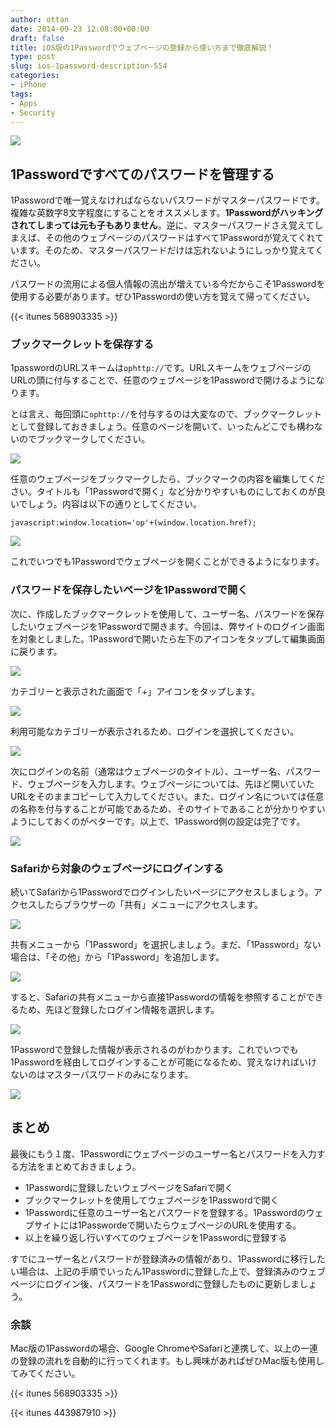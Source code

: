 ```yaml
---
author: ottan
date: 2014-09-23 12:08:00+00:00
draft: false
title: iOS版の1Passwordでウェブページの登録から使い方まで徹底解説！
type: post
slug: ios-1password-description-554
categories:
- iPhone
tags:
- Apps
- Security
---
```


![](/uploads/2014/09/140923-54214bb0413ab.jpg)






## 1Passwordですべてのパスワードを管理する





1Passwordで唯一覚えなければならないパスワードがマスターパスワードです。複雑な英数字8文字程度にすることをオススメします。**1Passwordがハッキングされてしまっては元も子もありません**。逆に、マスターパスワードさえ覚えてしまえば、その他のウェブページのパスワードはすべて1Passwordが覚えてくれています。そのため、マスターパスワードだけは忘れないようにしっかり覚えてください。





パスワードの流用による個人情報の流出が増えている今だからこそ1Passwordを使用する必要があります。ぜひ1Passwordの使い方を覚えて帰ってください。



{{< itunes 568903335 >}}



### ブックマークレットを保存する





1passwordのURLスキームは`ophttp://`です。URLスキームをウェブページのURLの頭に付与することで、任意のウェブページを1Passwordで開けるようになります。





とは言え、毎回頭に`ophttp://`を付与するのは大変なので、ブックマークレットとして登録しておきましょう。任意のページを開いて、いったんどこでも構わないのでブックマークしてください。





![](/uploads/2014/09/140923-54215c9401bb2.png)






任意のウェブページをブックマークしたら、ブックマークの内容を編集してください。タイトルも「1Passwordで開く」など分かりやすいものにしておくのが良いでしょう。内容は以下の通りとしてください。




    
    javascript:window.location='op'+(window.location.href);





![](/uploads/2014/09/140923-54215c9715451.png)






これでいつでも1Passwordでウェブページを開くことができるようになります。





### パスワードを保存したいページを1Passwordで開く





次に、作成したブックマークレットを使用して、ユーザー名、パスワードを保存したいウェブページを1Passwordで開きます。今回は、弊サイトのログイン画面を対象としました。1Passwordで開いたら左下のアイコンをタップして編集画面に戻ります。





![](/uploads/2014/09/140923-54215c9952115.png)






カテゴリーと表示された画面で「+」アイコンをタップします。





![](/uploads/2014/09/140923-5421506a64f6b.png)






利用可能なカテゴリーが表示されるため、ログインを選択してください。





![](/uploads/2014/09/140923-5421506c9b2b7.png)






次にログインの名前（通常はウェブページのタイトル）、ユーザー名、パスワード、ウェブページを入力します。ウェブページについては、先ほど開いていたURLをそのままコピーして入力してください。また、ログイン名については任意の名称を付与することが可能であるため、そのサイトであることが分かりやすいようにしておくのがベターです。以上で、1Password側の設定は完了です。





![](/uploads/2014/09/140923-542162a76aa7a.png)






### Safariから対象のウェブページにログインする





続いてSafariから1Passwordでログインしたいページにアクセスしましょう。アクセスしたらブラウザーの「共有」メニューにアクセスします。





![](/uploads/2014/09/140923-54215c9e7d0e2.png)






共有メニューから「1Password」を選択しましょう。まだ、「1Password」ない場合は、「その他」から「1Password」を追加します。





![](/uploads/2014/09/140923-542150756ec3d.png)






すると、Safariの共有メニューから直接1Passwordの情報を参照することができるため、先ほど登録したログイン情報を選択します。





![](/uploads/2014/09/140923-54215078e0ca4.png)






1Passwordで登録した情報が表示されるのがわかります。これでいつでも1Passwordを経由してログインすることが可能になるため、覚えなければいけないのはマスターパスワードのみになります。





![](/uploads/2014/09/140923-5421507a6d128.png)






## まとめ





最後にもう１度、1Passwordにウェブページのユーザー名とパスワードを入力する方法をまとめておきましょう。






  * 1Passwordに登録したいウェブページをSafariで開く
  * ブックマークレットを使用してウェブページを1Passwordで開く
  * 1Passwordに任意のユーザー名とパスワードを登録する。1Passwordのウェブサイトには1Passwordeで開いたらウェブページのURLを使用する。
  * 以上を繰り返し行いすべてのウェブページを1Passwordに登録する




すでにユーザー名とパスワードが登録済みの情報があり、1Passwordに移行したい場合は、上記の手順でいったん1Passwordに登録した上で、登録済みのウェブページにログイン後、パスワードを1Passwordに登録したものに更新しましょう。





### 余談





Mac版の1Passwordの場合、Google ChromeやSafariと連携して、以上の一連の登録の流れを自動的に行ってくれます。もし興味があればぜひMac版も使用してみてください。



{{< itunes 568903335 >}}

{{< itunes 443987910 >}}

